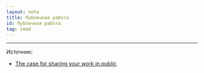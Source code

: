 ```yaml
---
layout: note
title: Публичная работа
id: Публичная работа
tag: seed
---
```







---
Источник:
- [The case for sharing your work in public](https://nesslabs.com/work-in-public)
